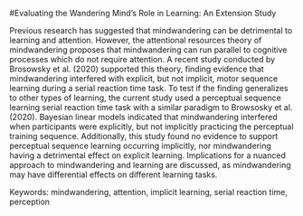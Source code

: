 #Evaluating the Wandering Mind’s Role in Learning: An Extension Study


Previous research has suggested that mindwandering can be detrimental to learning and attention. 
However, the attentional resources theory of mindwandering proposes that mindwandering can run 
parallel to cognitive processes which do not require attention. A recent study conducted by 
Brosowsky et al. (2020) supported this theory, finding evidence that mindwandering interfered with 
explicit, but not implicit, motor sequence learning during a serial reaction time task. To test if 
the finding generalizes to other types of learning, the current study used a perceptual sequence 
learning serial reaction time task with a similar paradigm to Browsosky et al. (2020). Bayesian 
linear models indicated that mindwandering interfered when participants were explicitly, but not 
implicitly practicing the perceptual training sequence. Additionally, this study found no evidence to 
support perceptual sequence learning occurring implicitly, nor mindwandering having a detrimental 
effect on explicit learning. Implications for a nuanced approach to mindwandering and learning are 
discussed, as mindwandering may have differential effects on different learning tasks. 


Keywords: mindwandering, attention, implicit learning, serial reaction time, perception
